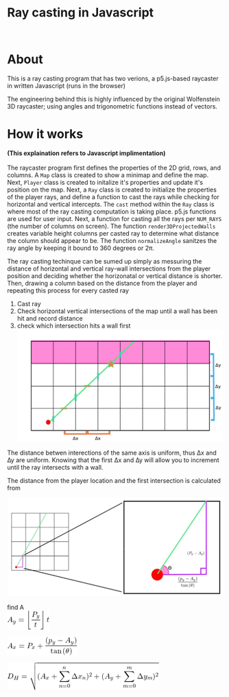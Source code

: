 # Ray casting in Javascript

<br>

# About

This is a ray casting program that has two verions, a p5.js-based raycaster in written Javascript (runs in the browser)

The engineering behind this is highly influenced by the original Wolfenstein 3D raycaster; using angles and trigonometric functions instead of vectors.

# How it works

**(This explaination refers to Javascript implimentation)** <br><br>
The raycaster program first defines the properties of the 2D grid, rows, and columns. A `Map` class is created to show a minimap and define the map. Next, `Player` class is created to initalize it's properties and update it's position on the map. Next, a `Ray` class is created to initialize the properties of the player rays, and define a function to cast the rays while checking for horizontal and vertical intercepts. The `cast` method within the `Ray` class is where most of the ray casting computation is taking place. p5.js functions are used for user input. Next, a function for casting all the rays per `NUM_RAYS` (the number of columns on screen). The function `render3DProjectedWalls` creates variable height columns per casted ray to determine what distance the column should appear to be. The function `normalizeAngle` sanitzes the ray angle by keeping it bound to 360 degrees or 2π.

The ray casting techinque can be sumed up simply as messuring the distance of horizontal and vertical ray-wall intersections from the player position and deciding whether the horizonatal or vertical distance is shorter. Then, drawing a column based on the distance from the player and repeating this process for every casted ray

1. Cast ray
2. Check horizontal vertical intersections of the map until a wall has been hit and record distance
3. check which intersection hits a wall first
   ![ray distance diagram!](assets/d2.jpg "raycast distance diagram")

The distance betwen interections of the same axis is uniform, thus ∆x and ∆y are uniform. Knowing that the first ∆x and ∆y will allow you to increment until the ray intersects with a wall.

The distance from the player location and the first intersection is calculated from

![inital distance from Player to the first intersection!](assets/d3.jpg "player to first intersection diagram")

find A <br>
![inital distance from Player to the first intersection!](assets/equa.png "player to first intersection diagram")

![inital distance from Player to the first intersection!](assets/equa2.png "player to first intersection diagram")

![full distance equation!](assets/disequa.png "the full distance equation")

<script type="text/javascript"
        src="https://cdnjs.cloudflare.com/ajax/libs/mathjax/2.7.0/MathJax.js?config=TeX-AMS_CHTML"></script>
